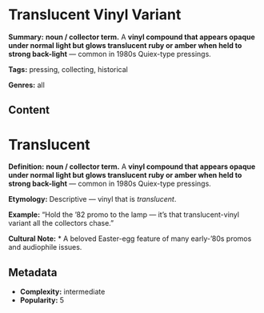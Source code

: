 # Translucent Vinyl Variant

**Summary:** **noun / collector term.** A **vinyl compound that appears opaque under normal light but glows translucent ruby or amber when held to strong back-light** — common in 1980s Quiex-type pressings.

**Tags:** pressing, collecting, historical

**Genres:** all

## Content

# Translucent

**Definition:** **noun / collector term.** A **vinyl compound that appears opaque under normal light but glows translucent ruby or amber when held to strong back-light** — common in 1980s Quiex-type pressings.

**Etymology:** Descriptive — vinyl that is *translucent*.

**Example:** “Hold the ’82 promo to the lamp — it’s that translucent-vinyl variant all the collectors chase.”

**Cultural Note:** * A beloved Easter-egg feature of many early-’80s promos and audiophile issues.

## Metadata

- **Complexity:** intermediate
- **Popularity:** 5
